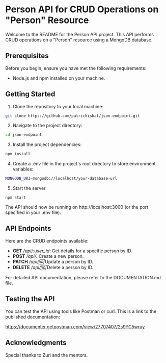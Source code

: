 # Person API for CRUD Operations on "Person" Resource

Welcome to the README for the Person API project. This API performs CRUD operations on a "Person" resource using a MongoDB database.

## Prerequisites

Before you begin, ensure you have met the following requirements:

- Node.js and npm installed on your machine.

## Getting Started

1. Clone the repository to your local machine:

  ```bash
  git clone https://github.com/patrickishaf/json-endpoint.git
  ```

2. Navigate to the project directory:
  ```bash
  cd json-endpoint
  ```

3. Install the project dependencies:
  ```bash
  npm install
  ```

4. Create a .env file in the project's root directory to store environment variables:
  ```bash
  MONGODB_URI=mongodb://localhost/your-database-url
  ```

5. Start the server
  ```
  npm start
  ```

The API should now be running on http://localhost:3000 (or the port specified in your .env file).

## API Endpoints
Here are the CRUD endpoints available:

- **GET** */api/:user_id*: Get details for a specific person by ID.
- **POST** */api/:* Create a new person.
- **PATCH** */api/:id:* Update a person by ID.
- **DELETE** */api/:id:* Delete a person by ID.

For detailed API documentation, please refer to the DOCUMENTATION.md file.

## Testing the API
You can test the API using tools like Postman or curl. This is a link to the published documentation:

https://documenter.getpostman.com/view/27707407/2s9YC5wruy


## Acknowledgments
Special thanks to Zuri and the mentors.





